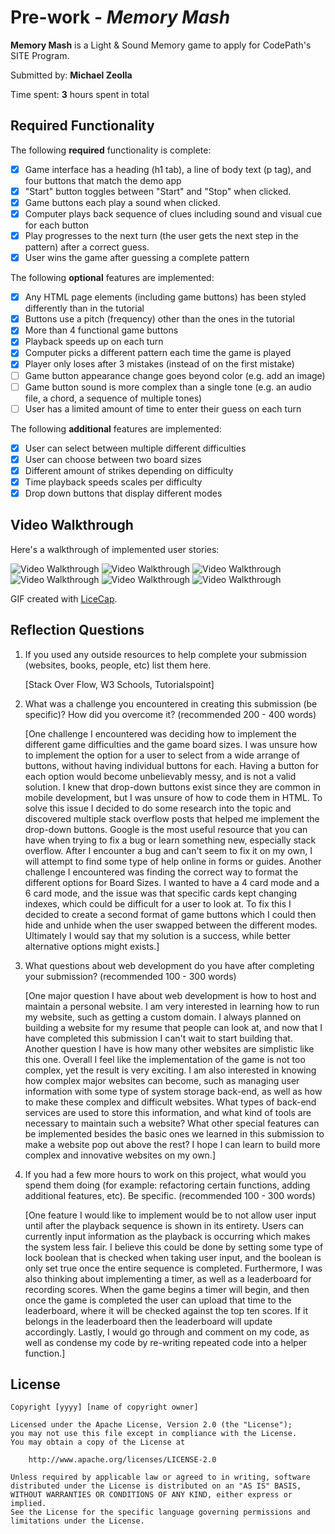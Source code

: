 # Pre-work - _Memory Mash_

**Memory Mash** is a Light & Sound Memory game to apply for CodePath's SITE Program.

Submitted by: **Michael Zeolla**

Time spent: **3** hours spent in total

## Required Functionality

The following **required** functionality is complete:

- [x] Game interface has a heading (h1 tab), a line of body text (p tag), and four buttons that match the demo app
- [x] "Start" button toggles between "Start" and "Stop" when clicked.
- [x] Game buttons each play a sound when clicked.
- [x] Computer plays back sequence of clues including sound and visual cue for each button
- [x] Play progresses to the next turn (the user gets the next step in the pattern) after a correct guess.
- [x] User wins the game after guessing a complete pattern

The following **optional** features are implemented:

- [x] Any HTML page elements (including game buttons) has been styled differently than in the tutorial
- [x] Buttons use a pitch (frequency) other than the ones in the tutorial
- [x] More than 4 functional game buttons
- [x] Playback speeds up on each turn
- [x] Computer picks a different pattern each time the game is played
- [x] Player only loses after 3 mistakes (instead of on the first mistake)
- [ ] Game button appearance change goes beyond color (e.g. add an image)
- [ ] Game button sound is more complex than a single tone (e.g. an audio file, a chord, a sequence of multiple tones)
- [ ] User has a limited amount of time to enter their guess on each turn

The following **additional** features are implemented:


* [x] User can select between multiple different difficulties
* [x] User can choose between two board sizes
* [x] Different amount of strikes depending on difficulty
* [x] Time playback speeds scales per difficulty
* [x] Drop down buttons that display different modes

## Video Walkthrough

Here's a walkthrough of implemented user stories:

<img src='https://i.imgur.com/FfhGXTa.gif' title='Video' width='' alt='Video Walkthrough' />
<img src='https://i.imgur.com/TazZ5XO.gif' title='Video' width='' alt='Video Walkthrough' />
<img src='https://i.imgur.com/5uqoyLt.gif' title='Video' width='' alt='Video Walkthrough' />
<img src='https://i.imgur.com/qTqoOZr.gif' title='Video' width='' alt='Video Walkthrough' />
<img src='https://i.imgur.com/GRqa7Ik.gif' title='Video' width='' alt='Video Walkthrough' />
<img src='https://i.imgur.com/6MB8oG4.gif' title='Different Board Size' width='' alt='Video Walkthrough' />

GIF created with [LiceCap](http://www.cockos.com/licecap/).

## Reflection Questions

1. If you used any outside resources to help complete your submission (websites, books, people, etc) list them here.

   [Stack Over Flow, W3 Schools, Tutorialspoint]

2. What was a challenge you encountered in creating this submission (be specific)? How did you overcome it? (recommended 200 - 400 words)
   
   [One challenge I encountered was deciding how to implement the different game difficulties and the game board sizes. I was unsure how to implement
   the option for a user to select from a wide arrange of buttons, without having individual buttons for each. Having a button for each option would become
   unbelievably messy, and is not a valid solution. I knew that drop-down buttons exist since they are common in mobile development, but I was unsure of how
   to code them in HTML. To solve this issue I decided to do some research into the topic and discovered multiple stack overflow posts that helped me implement
   the drop-down buttons. Google is the most useful resource that you can have when trying to fix a bug or learn something new, especially stack overflow.
   After I encounter a bug and can't seem to fix it on my own, I will attempt to find some type of help online in forms or guides. Another challenge I encountered was finding
   the correct way to format the different options for Board Sizes. I wanted to have a 4 card mode and a 6 card mode, and the issue was that specific cards kept changing indexes,
   which could be difficult for a user to look at. To fix this I decided to create a second format of game buttons which I could then hide and unhide when the user swapped between
   the different modes. Ultimately I would say that my solution is a success, while better alternative options might exists.]

3. What questions about web development do you have after completing your submission? (recommended 100 - 300 words)
   
   [One major question I have about web development is how to host and maintain a personal website. I am very interested in learning how to
   run my website, such as getting a custom domain. I always planned on building a website for my resume that people can look at, and now that
   I have completed this submission I can't wait to start building that. Another question I have is how many other websites are simplistic like this one.
   Overall I feel like the implementation of the game is not too complex, yet the result is very exciting. I am also interested in knowing
   how complex major websites can become, such as managing user information with some type of system storage back-end, as well as how to make these complex
   and difficult websites. What types of back-end services are used to store this information, and what kind of tools are necessary to maintain such a website?
   What other special features can be implemented besides the basic ones we learned in this submission to make a website pop out above the rest?
   I hope I can learn to build more complex and innovative websites on my own.]

4. If you had a few more hours to work on this project, what would you spend them doing (for example: refactoring certain functions, adding additional features, etc). Be specific. (recommended 100 - 300 words)
   
   [One feature I would like to implement would be to not allow user input until after the playback sequence is shown in its entirety. Users can currently input information as the playback is occurring
   which makes the system less fair. I believe this could be done by setting some type of lock boolean that is checked when taking user input, and the boolean is only set true once the entire sequence is completed.
   Furthermore, I was also thinking about implementing a timer, as well as a leaderboard for recording scores. When the game begins a timer will begin, and then once the game is completed
   the user can upload that time to the leaderboard, where it will be checked against the top ten scores. If it belongs in the leaderboard then the leaderboard will update accordingly. Lastly, I would go through
   and comment on my code, as well as condense my code by re-writing repeated code into a helper function.]

## License

    Copyright [yyyy] [name of copyright owner]

    Licensed under the Apache License, Version 2.0 (the "License");
    you may not use this file except in compliance with the License.
    You may obtain a copy of the License at

        http://www.apache.org/licenses/LICENSE-2.0

    Unless required by applicable law or agreed to in writing, software
    distributed under the License is distributed on an "AS IS" BASIS,
    WITHOUT WARRANTIES OR CONDITIONS OF ANY KIND, either express or implied.
    See the License for the specific language governing permissions and
    limitations under the License.
